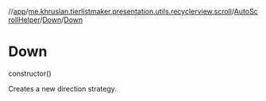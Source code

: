 //[app](../../../../index.md)/[me.khruslan.tierlistmaker.presentation.utils.recyclerview.scroll](../../index.md)/[AutoScrollHelper](../index.md)/[Down](index.md)/[Down](-down.md)

# Down

constructor()

Creates a new direction strategy.
